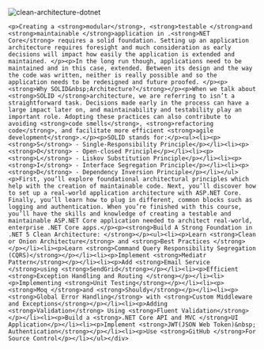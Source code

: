 ![clean-architecture-dotnet](https://user-images.githubusercontent.com/88437807/181777255-7315c152-36fc-45db-a5b0-f4eb567729a3.jpg)


    <p>Creating a <strong>modular</strong>, <strong>testable </strong>and <strong>maintainable </strong>application in .<strong>NET Core</strong> requires a solid foundation. Setting up an application architecture requires foresight and much consideration as early decisions will impact how easily the application is extended and maintained. </p><p>In the long run though, applications need to be maintained and in this case, extended. Between its design and the way the code was written, neither is really possible and so the application needs to be redesigned and future proofed. </p><p><strong>Why SOLID&nbsp;Architecture?</strong></p><p>When we talk about <strong>SOLID </strong>architecture, we are referring to isn’t a straightforward task. Decisions made early in the process can have a large impact later on, and maintainability and testability play an important role. Adopting these practices can also contribute to avoiding <strong>code smells</strong>, <strong>refactoring code</strong>, and facilitate more efficient <strong>agile development</strong>.</p><p>SOLID stands for:</p><ul><li><p><strong>S</strong> - Single-Responsibility Principle</p></li><li><p><strong>O</strong> - Open-closed Principle</p></li><li><p><strong>L</strong> - Liskov Substitution Principle</p></li><li><p><strong>I</strong> - Interface Segregation Principle</p></li><li><p><strong>D</strong> - Dependency Inversion Principle</p></li></ul><p>First, you’ll explore foundational architectural principles which help with the creation of maintainable code. Next, you’ll discover how to set up a real-world application architecture with ASP.NET Core. Finally, you’ll learn how to plug in different, common blocks such as logging and authentication. When you’re finished with this course, you’ll have the skills and knowledge of creating a testable and maintainable ASP.NET Core application needed to architect real-world, enterprise .NET Core apps.</p><p><strong>Build A Strong Foundation in .NET 5 Clean Architecture: </strong></p><ul><li><p>Learn <strong>Clean or Onion Architecture</strong> and <strong>Best Practices </strong></p></li><li><p>Learn <strong>Command Query Responsibility Segregation (CQRS)</strong></p></li><li><p>Implement <strong>Mediatr Pattern</strong></p></li><li><p>Add <strong>Email Service </strong>using <strong>SendGrid</strong></p></li><li><p>Efficient <strong>Exception Handling and Routing </strong></p></li><li><p>Implementing <strong>Unit Testing</strong></p></li><li><p><strong>Moq </strong>and <strong>Shouldy</strong></p></li><li><p><strong>Global Error Handling</strong> with <strong>Custom Middleware and Exceptions</strong></p></li><li><p>Adding <strong>Validation</strong> Using <strong>Fluent Validation</strong></p></li><li><p>Build a <strong>.NET Core API and MVC </strong>UI Application</p></li><li><p>Implement <strong>JWT(JSON Web Token)&nbsp; Authentication</strong></p></li><li><p>Use <strong>GitHub </strong>For Source Control</p></li></ul></div>
